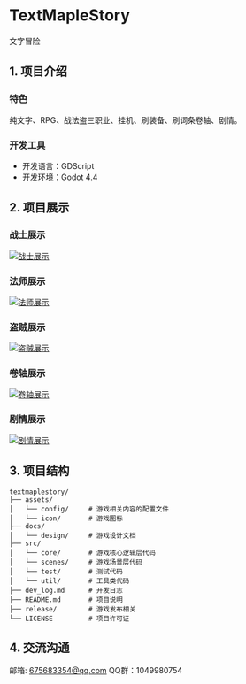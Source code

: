 # TextMapleStory

文字冒险

## 1. 项目介绍
### 特色
纯文字、RPG、战法盗三职业、挂机、刷装备、刷词条卷轴、剧情。

### 开发工具
- 开发语言：GDScript
- 开发环境：Godot 4.4

## 2. 项目展示

### 战士展示
[![战士展示](./example/战士展示.png)](./example/战士展示.mp4)

### 法师展示
[![法师展示](./example/法师展示.png)](./example/法师展示.mp4)

### 盗贼展示
[![盗贼展示](./example/盗贼展示.png)](./example/盗贼展示.mp4)

### 卷轴展示
[![卷轴展示](./example/卷轴展示.png)](./example/卷轴展示.mp4)

### 剧情展示
[![剧情展示](./example/剧情展示.png)](./example/剧情展示.mp4)


## 3. 项目结构
```text
textmaplestory/
├── assets/
│   └── config/		# 游戏相关内容的配置文件
│   └── icon/		# 游戏图标
├── docs/
│   └── design/		# 游戏设计文档
├── src/			
│   └── core/		# 游戏核心逻辑层代码
│   └── scenes/		# 游戏场景层代码
│   └── test/		# 测试代码
│   └── util/		# 工具类代码
├── dev_log.md		# 开发日志
├── README.md		# 项目说明
├── release/		# 游戏发布相关
└── LICENSE			# 项目许可证
```

## 4. 交流沟通
邮箱: 675683354@qq.com
QQ群：1049980754

